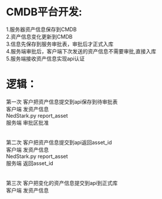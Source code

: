 # CMDB平台开发:
1.服务器资产信息保存到CMDB</br>
2.资产信息变化更新到CMDB</br>
3.信息先保存到服务审批表，审批后才正式入库</br>
4.服务端审批后，客户端下次发送的资产信息不需要审批,直接入库</br>
5.服务端接收资产信息实现api认证</br>

# 逻辑：
第一次 客户把资产信息提交到api保存到待审批表</br>
客户端 发资产信息</br>
NedStark.py   report_asset</br>
服务端 审批区批准</br>
</br>
</br>
第二次 客户把资产信息提交到api返回asset_id</br>
客户端 发资产信息</br>
NedStark.py   report_asset</br>
服务端 返回asset_id</br>
</br>
</br>
第三次 客户把变化的资产信息提交到api到正式库</br>
客户端 发资产信息</br>
